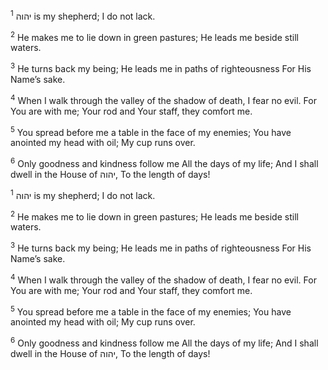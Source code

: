 <sup>1</sup> יהוה is my shepherd; I do not lack.

<sup>2</sup> He makes me to lie down in green pastures; He leads me beside still waters.

<sup>3</sup> He turns back my being; He leads me in paths of righteousness For His Name’s sake.

<sup>4</sup> When I walk through the valley of the shadow of death, I fear no evil. For You are with me; Your rod and Your staff, they comfort me.

<sup>5</sup> You spread before me a table in the face of my enemies; You have anointed my head with oil; My cup runs over.

<sup>6</sup> Only goodness and kindness follow me All the days of my life; And I shall dwell in the House of יהוה, To the length of days!

<sup>1</sup> יהוה is my shepherd; I do not lack.

<sup>2</sup> He makes me to lie down in green pastures; He leads me beside still waters.

<sup>3</sup> He turns back my being; He leads me in paths of righteousness For His Name’s sake.

<sup>4</sup> When I walk through the valley of the shadow of death, I fear no evil. For You are with me; Your rod and Your staff, they comfort me.

<sup>5</sup> You spread before me a table in the face of my enemies; You have anointed my head with oil; My cup runs over.

<sup>6</sup> Only goodness and kindness follow me All the days of my life; And I shall dwell in the House of יהוה, To the length of days!

